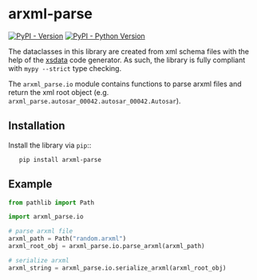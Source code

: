 # arxml-parse

[![PyPI - Version](https://img.shields.io/pypi/v/arxml-parse.svg)](https://pypi.org/project/arxml-parse)
[![PyPI - Python Version](https://img.shields.io/pypi/pyversions/arxml-parse.svg)](https://pypi.org/project/arxml-parse)

The dataclasses in this library are created from xml schema files with the help
of the [xsdata](https://github.com/tefra/xsdata/) code generator.
As such, the library is fully compliant with `mypy --strict` type checking.

The `arxml_parse.io` module contains functions to parse arxml files and return
the xml root object (e.g. `arxml_parse.autosar_00042.autosar_00042.Autosar`).

## Installation

Install the library via `pip`::

```shell
   pip install arxml-parse
```


## Example

```python
from pathlib import Path

import arxml_parse.io

# parse arxml file
arxml_path = Path("random.arxml")
arxml_root_obj = arxml_parse.io.parse_arxml(arxml_path)

# serialize arxml
arxml_string = arxml_parse.io.serialize_arxml(arxml_root_obj)
```
